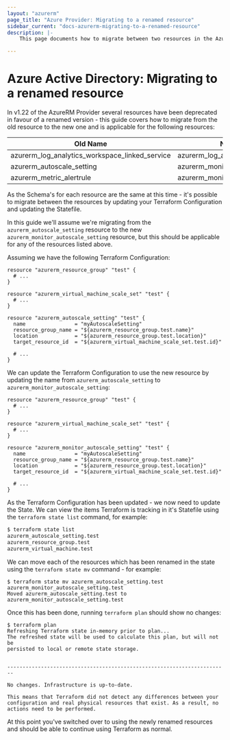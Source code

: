 ```yaml
---
layout: "azurerm"
page_title: "Azure Provider: Migrating to a renamed resource"
sidebar_current: "docs-azurerm-migrating-to-a-renamed-resource"
description: |-
    This page documents how to migrate between two resources in the Azure Provider which have been renamed.

---
```


# Azure Active Directory: Migrating to a renamed resource

In v1.22 of the AzureRM Provider several resources have been deprecated in favour of a renamed version - this guide covers how to migrate from the old resource to the new one and is applicable for the following resources:

| Old Name                                       | New Name                             |
| ---------------------------------------------- | ------------------------------------ |
| azurerm_log_analytics_workspace_linked_service | azurerm_log_analytics_linked_service |
| azurerm_autoscale_setting                      | azurerm_monitor_autoscale_setting    |
| azurerm_metric_alertrule                       | azurerm_monitor_metric_alertrule     |

As the Schema's for each resource are the same at this time - it's possible to migrate between the resources by updating your Terraform Configuration and updating the Statefile.

In this guide we'll assume we're migrating from the `azurerm_autoscale_setting` resource to the new `azurerm_monitor_autoscale_setting` resource, but this should be applicable for any of the resources listed above.

Assuming we have the following Terraform Configuration:

```hcl
resource "azurerm_resource_group" "test" {
  # ...
}

resource "azurerm_virtual_machine_scale_set" "test" {
  # ...
}

resource "azurerm_autoscale_setting" "test" {
  name                = "myAutoscaleSetting"
  resource_group_name = "${azurerm_resource_group.test.name}"
  location            = "${azurerm_resource_group.test.location}"
  target_resource_id  = "${azurerm_virtual_machine_scale_set.test.id}"

  # ...
}
```

We can update the Terraform Configuration to use the new resource by updating the name from `azurerm_autoscale_setting` to `azurerm_monitor_autoscale_setting`:

```hcl
resource "azurerm_resource_group" "test" {
  # ...
}

resource "azurerm_virtual_machine_scale_set" "test" {
  # ...
}

resource "azurerm_monitor_autoscale_setting" "test" {
  name                = "myAutoscaleSetting"
  resource_group_name = "${azurerm_resource_group.test.name}"
  location            = "${azurerm_resource_group.test.location}"
  target_resource_id  = "${azurerm_virtual_machine_scale_set.test.id}"

  # ...
}
```

As the Terraform Configuration has been updated - we now need to update the State. We can view the items Terraform is tracking in it's Statefile using the `terraform state list` command, for example:

```bash
$ terraform state list
azurerm_autoscale_setting.test
azurerm_resource_group.test
azurerm_virtual_machine.test
```

We can move each of the resources which has been renamed in the state using the `terraform state mv` command - for example:

```shell
$ terraform state mv azurerm_autoscale_setting.test azurerm_monitor_autoscale_setting.test
Moved azurerm_autoscale_setting.test to azurerm_monitor_autoscale_setting.test
```

Once this has been done, running `terraform plan` should show no changes:

```shell
$ terraform plan
Refreshing Terraform state in-memory prior to plan...
The refreshed state will be used to calculate this plan, but will not be
persisted to local or remote state storage.


------------------------------------------------------------------------

No changes. Infrastructure is up-to-date.

This means that Terraform did not detect any differences between your
configuration and real physical resources that exist. As a result, no
actions need to be performed.
```

At this point you've switched over to using the newly renamed resources and should be able to continue using Terraform as normal.
